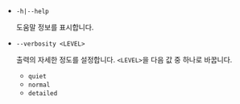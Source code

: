 * `-h|--help`

  도움말 정보를 표시합니다.

* `--verbosity <LEVEL>`

  출력의 자세한 정도를 설정합니다. `<LEVEL>`을 다음 값 중 하나로 바꿉니다.
  
  * `quiet`
  * `normal`
  * `detailed`